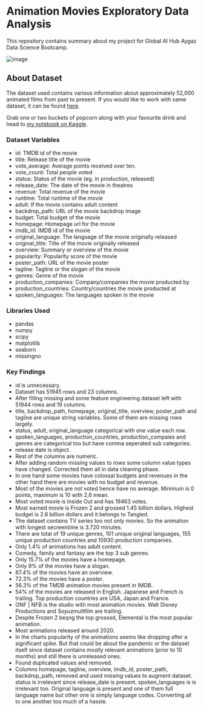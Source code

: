 # Animation Movies Exploratory Data Analysis
This repository contains summary about my project for Global AI Hub Aygaz Data Science Bootcamp.

![image](https://www.vancouversymphony.ca/site-content/uploads/2024/03/Shrek2-Secondary07-scaled.jpg)

## About Dataset
The dataset used contains various information about approximately 52,000 animated films from past to present. If you would like to work with same dataset, it can be found [here](https://www.kaggle.com/datasets/asaniczka/52000-animation-movie-details-dataset-2024).

Grab one or two buckets of popcorn along with your favourite drink and head to [my notebook on Kaggle](https://www.kaggle.com/code/talhapekdemir/global-ai-hub-exploratory-data-analysis-bootcamp).

### Dataset Variables
- id: TMDB id of the movie
- title: Release title of the movie
- vote_average: Average points received over ten.
- vote_count: Total people voted
- status: Status of the movie (eg. in production, released)
- release_date: The date of the movie in theatres
- revenue: Total revenue of the movie
- runtime: Total runtime of the movie
- adult: If the movie contains adult content
- backdrop_path: URL of the movie backdrop image
- budget: Total budget of the movie
- homepage: Homepage url for the movie
- imdb_id: IMDB id of the movie
- original_language: The language of the movie originally released
- original_title: Title of the movie originally released
- overview: Summary or overview of the movie
- popularity: Popularity score of the movie
- poster_path: URL of the movie poster
- tagline: Tagline or the slogan of the movie
- genres: Genre of the movie
- production_companies: Company/companies the movie producted by
- production_countries: Country/countries the movie producted at
- spoken_languages: The languages spoken in the movie

### Libraries Used
- pandas
- numpy
- scipy
- matplotlib
- seaborn
- missingno

### Key Findings
- id is unnecessary.
- Dataset has 51945 rows and 23 columns.
- After filling missing and some feature engineering dataset left with 51944 rows and 19 columns.
- title, backdrop_path, homepage, original_title, overview, poster_path and tagline are unique string variables. Some of them are missing rows largely.
- status, adult, original_language categorical with one value each row.
- spoken_languages, production_countries, production_compaies and genres are categorical too but have comma seperated sub categories.
- release date is object.
- Rest of the columns are numeric.
- After adding random missing values to rows some column value types have changed. Corrected them all in data cleaning phase.
- In one hand some movies have colossal budgets and revenues in the other hand there are movies with no budget and revenue.
- Most of the movies are not voted hence have no average. Minimum is 0 points, maximum is 10 with 2,6 mean.
- Most voted movie is Inside Out and has 19463 votes.
- Most earned movie is Frozen 2 and grossed 1.45 billion dollars. Highest budget is 2.6 billion dollars and it belongs to Tangled.
- The dataset contains TV series too not only movies. So the animation with longest secreentime is 3.720 minutes.
- There are total of 19 unique genres, 101 unique original languages, 155 unique production countries and 10930 production companies.
- Only 1.4% of animations has adult content.
- Comedy, family and fantasy are the top 3 sub genres.
- Only 15.7% of the movies have a homepage.
- Only 9% of the movies have a slogan.
- 87.4% of the movies have an overview.
- 72.3% of the movies have a poster.
- 56.3% of the TMDB animation movies present in IMDB.
- 54% of the movies are released in English. Japanese and French is trailing. Top production countries are USA, Japan and France.
- ONF | NFB is the studio with most animation movies. Walt Disney Productions and Soyuzmultfilm are trailing.
- Despite Frozen 2 beşng the top grossed, Elemental is the  most popular animation.
- Most animations released around 2020.
- In the charts popularity of the animations seems like dropping after a significant spike. But that could be about the pandemic or the dataset itself since dataset contains mostly relevant animations (prior to 10 months) and still there is unreleased ones.
- Found duplicated values and removed.
- Columns homepage, tagline, overview, imdb_id, poster_path, backdrop_path, removed and used missing values to augment dataset. status is irrelevant since release_date is present. spoken_languages is is irrelevant too. Original language is present and one of them full language name but other one is simply language codes. Converting all to one another too much of a hassle.

